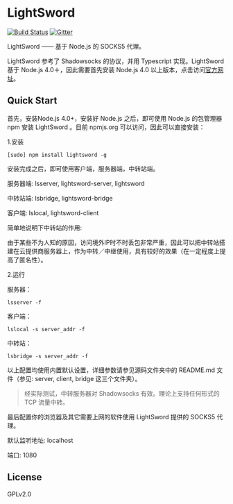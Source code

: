# LightSword

[![Build Status](https://travis-ci.org/UnsignedInt8/LightSword.svg?branch=master)](https://travis-ci.org/UnsignedInt8/LightSword)
[![Gitter](https://badges.gitter.im/Join%20Chat.svg)](https://gitter.im/UnsignedInt8/LightSword?utm_source=badge&utm_medium=badge&utm_campaign=pr-badge)

LightSword —— 基于 Node.js 的 SOCKS5 代理。

LightSword 参考了 Shadowsocks 的协议，并用 Typescript 实现。LightSword 基于 Node.js 4.0＋，因此需要首先安装 Node.js 4.0  以上版本，点击访问[官方网址](https://nodejs.org)。


Quick Start
---

首先，安装Node.js 4.0+，安装好 Node.js 之后，即可使用 Node.js 的包管理器 npm 安装 LightSword 。目前 npmjs.org 可以访问，因此可以直接安装：


1.安装
```
[sudo] npm install lightsword -g
```

安装完成之后，即可使用客户端，服务器端，中转站端。

服务器端: lsserver, lightsword-server, lightsword

中转站端: lsbridge, lightsword-bridge

客户端: lslocal, lightsword-client

简单地说明下中转站的作用: 

由于某些不为人知的原因，访问境外IP时不时丢包非常严重，因此可以把中转站搭建在云提供商服务器上，作为中转／中继使用，具有较好的效果（在一定程度上提高了匿名性）。

2.运行

服务器：
```
lsserver -f
```

客户端：
```
lslocal -s server_addr -f
```

中转站：
```
lsbridge -s server_addr -f
```

以上配置均使用内置默认设置，详细参数请参见源码文件夹中的 README.md 文件（参见: server, client, bridge 这三个文件夹）。

> 经实际测试，中转服务器对 Shadowsocks 有效。理论上支持任何形式的 TCP 流量中转。

最后配置你的浏览器及其它需要上网的软件使用 LightSword 提供的 SOCKS5 代理。

默认监听地址: localhost

端口: 1080

License
---

GPLv2.0

